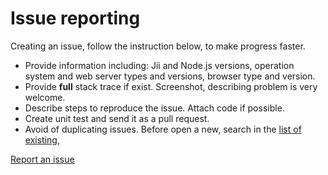 # Issue reporting

Creating an issue, follow the instruction below, to make progress faster.

* Provide information including: Jii and Node.js versions, operation system and web server types and versions, browser type and version.
* Provide **full** stack trace if exist. Screenshot, describing problem is very welcome.
* Describe steps to reproduce the issue. Attach code if possible.
* Create unit test and send it as a pull request.
* Avoid of duplicating issues. Before open a new, search in the [list of existing](https://github.com/jiisoft/jii/issues),

[Report an issue](https://github.com/jiisoft/jii/issues/new)
